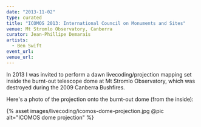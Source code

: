 ```yaml
---
date: "2013-11-02"
type: curated
title: "ICOMOS 2013: International Council on Monuments and Sites"
venue: Mt Stromlo Observatory, Canberra
curator: Jean-Phillipe Demarais
artists:
  - Ben Swift
event_url:
venue_url:
---
```


In 2013 I was invited to perform a dawn livecoding/projection mapping set inside
the burnt-out telescope dome at Mt Stromlo Observatory, which was destroyed
during the 2009 Canberra Bushfires.

Here's a photo of the projection onto the burnt-out dome (from the inside):

{% asset images/livecoding/icomos-dome-projection.jpg @pic alt="ICOMOS dome projection" %}

